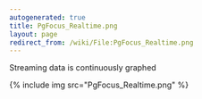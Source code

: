 ```yaml
---
autogenerated: true
title: PgFocus_Realtime.png
layout: page
redirect_from: /wiki/File:PgFocus_Realtime.png
---
```


Streaming data is continuously graphed

{% include img src="PgFocus_Realtime.png" %}

